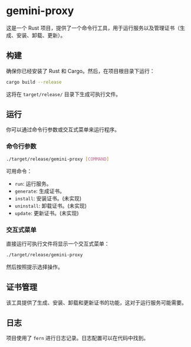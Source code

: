 # gemini-proxy

这是一个 Rust 项目，提供了一个命令行工具，用于运行服务以及管理证书（生成、安装、卸载、更新）。

## 构建

确保你已经安装了 Rust 和 Cargo。然后，在项目根目录下运行：

```bash
cargo build --release
```

这将在 `target/release/` 目录下生成可执行文件。

## 运行

你可以通过命令行参数或交互式菜单来运行程序。

### 命令行参数

```bash
./target/release/gemini-proxy [COMMAND]
```

可用命令：

*   `run`: 运行服务。
*   `generate`: 生成证书。
*   `install`: 安装证书。(未实现)
*   `uninstall`: 卸载证书。(未实现)
*   `update`: 更新证书。(未实现)

### 交互式菜单

直接运行可执行文件将显示一个交互式菜单：

```bash
./target/release/gemini-proxy
```

然后按照提示选择操作。

## 证书管理

该工具提供了生成、安装、卸载和更新证书的功能，这对于运行服务可能需要。

## 日志

项目使用了 `fern` 进行日志记录。日志配置可以在代码中找到。
